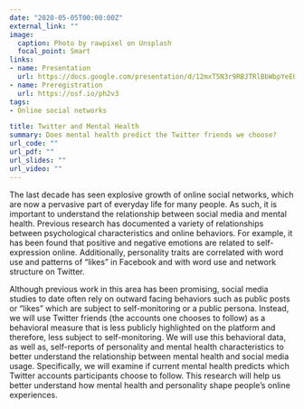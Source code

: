 ```yaml
---
date: "2020-05-05T00:00:00Z"
external_link: ""
image:
  caption: Photo by rawpixel on Unsplash
  focal_point: Smart
links:
- name: Presentation
  url: https://docs.google.com/presentation/d/12mxT5N3r9RBJTRlBbWbpYeEQav-MmrfN/edit?usp=sharing&ouid=108069169257925346791&rtpof=true&sd=true
- name: Preregistration
  url: https://osf.io/ph2v3
tags:
- Online social networks

title: Twitter and Mental Health
summary: Does mental health predict the Twitter friends we choose?
url_code: ""
url_pdf: ""
url_slides: ""
url_video: ""
---
```


The last decade has seen explosive growth of online social networks, which are now a pervasive part of everyday life for many people. As such, it is important to understand the relationship between social media and mental health. Previous research has documented a variety of relationships between psychological characteristics and online behaviors. For example, it has been found that positive and negative emotions are related to self-expression online. Additionally, personality traits are correlated with word use and patterns of “likes” in Facebook and with word use and network structure on Twitter. 

Although previous work in this area has been promising, social media studies to date often rely on outward facing behaviors such as public posts or “likes” which are subject to self-monitoring or a public persona. Instead, we will use Twitter friends (the accounts one chooses to follow) as a behavioral measure that is less publicly highlighted on the platform and therefore, less subject to self-monitoring. We will use this behavioral data, as well as, self-reports of personality and mental health characteristics to better understand the relationship between mental health and social media usage. Specifically, we will examine if current mental health predicts which Twitter accounts participants choose to follow. This research will help us better understand how mental health and personality shape people’s online experiences.

